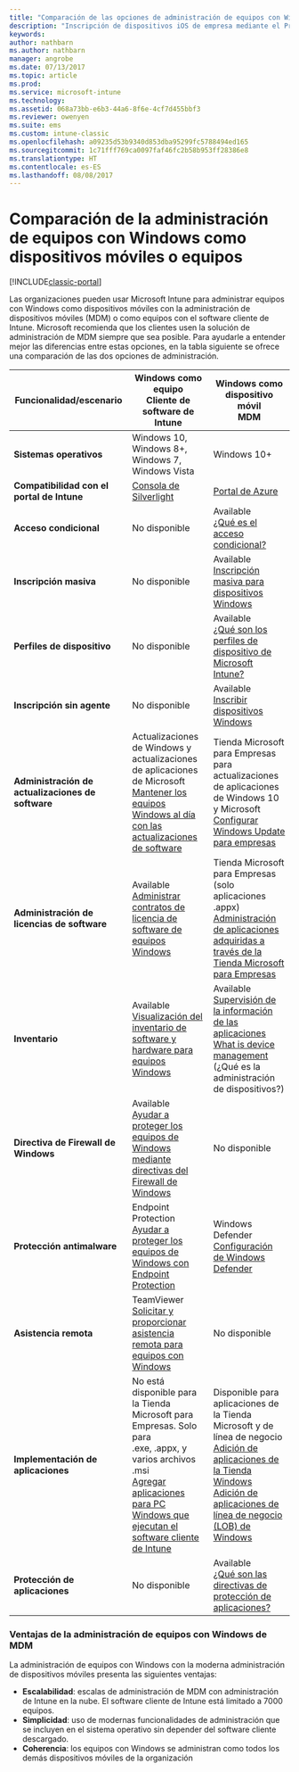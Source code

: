 ```yaml
---
title: "Comparación de las opciones de administración de equipos con Windows"
description: "Inscripción de dispositivos iOS de empresa mediante el Programa de inscripción de dispositivos (DEP) de Apple o Apple Configurator"
keywords: 
author: nathbarn
ms.author: nathbarn
manager: angrobe
ms.date: 07/13/2017
ms.topic: article
ms.prod: 
ms.service: microsoft-intune
ms.technology: 
ms.assetid: 068a73bb-e6b3-44a6-8f6e-4cf7d455bbf3
ms.reviewer: owenyen
ms.suite: ems
ms.custom: intune-classic
ms.openlocfilehash: a09235d53b9340d853dba95299fc5788494ed165
ms.sourcegitcommit: 1c71fff769ca0097faf46fc2b58b953ff28386e8
ms.translationtype: HT
ms.contentlocale: es-ES
ms.lasthandoff: 08/08/2017
---
```

# <a name="compare-managing-windows-pcs-as-computers-or-mobile-devices"></a>Comparación de la administración de equipos con Windows como dispositivos móviles o equipos

[!INCLUDE[classic-portal](../includes/classic-portal.md)]

Las organizaciones pueden usar Microsoft Intune para administrar equipos con Windows como dispositivos móviles con la administración de dispositivos móviles (MDM) o como equipos con el software cliente de Intune.  Microsoft recomienda que los clientes usen la solución de administración de MDM siempre que sea posible. Para ayudarle a entender mejor las diferencias entre estas opciones, en la tabla siguiente se ofrece una comparación de las dos opciones de administración.

|**Funcionalidad/escenario** |**Windows como equipo**<br>Cliente de software de Intune | **Windows como dispositivo móvil**<br>MDM |
|--------------|-------------------------------|-------------------------------|
|**Sistemas operativos** |Windows 10, Windows 8+, Windows 7, Windows Vista | Windows 10+ |
|**Compatibilidad con el portal de Intune** |[Consola de Silverlight](https://manage.microsoft.com)|[Portal de Azure](https://portal.azure.com) |
|**Acceso condicional**|No disponible|Available <br>[¿Qué es el acceso condicional?](https://docs.microsoft.com/intune-azure/conditional-access/what-is-conditional-access)|
|**Inscripción masiva**|No disponible|Available <br>[Inscripción masiva para dispositivos Windows](https://docs.microsoft.com/intune-azure/enroll-devices/bulk-enroll-windows)|
|**Perfiles de dispositivo**|No disponible|Available <br>[¿Qué son los perfiles de dispositivo de Microsoft Intune?](https://docs.microsoft.com/intune-azure/configure-devices/what-are-device-profiles)|
|**Inscripción sin agente**|No disponible |Available<br>[Inscribir dispositivos Windows](https://docs.microsoft.com/intune-azure/enroll-devices/enroll-windows-devices)|
|**Administración de actualizaciones de software**| Actualizaciones de Windows y actualizaciones de aplicaciones de Microsoft<br>[Mantener los equipos Windows al día con las actualizaciones de software](https://docs.microsoft.com/intune/deploy-use/keep-windows-pcs-up-to-date-with-software-updates-in-microsoft-intune)|Tienda Microsoft para Empresas para actualizaciones de aplicaciones de Windows 10 y Microsoft<br> [Configurar Windows Update para empresas](https://docs.microsoft.com/intune-azure/configure-devices/how-to-configure-windows-update-for-business) |
|**Administración de licencias de software**|Available <br>[Administrar contratos de licencia de software de equipos Windows](https://docs.microsoft.com/intune/deploy-use/manage-license-agreements-for-windows-pc-software-in-microsoft-intune)|Tienda Microsoft para Empresas (solo aplicaciones .appx)<br>[Administración de aplicaciones adquiridas a través de la Tienda Microsoft para Empresas](https://docs.microsoft.com/intune-azure/manage-apps/wsfb-apps)|
|**Inventario**|Available <br>[Visualización del inventario de software y hardware para equipos Windows](https://docs.microsoft.com/intune/deploy-use/view-hardware-and-software-inventory-for-windows-pcs-in-microsoft-intune)|Available <br>[Supervisión de la información de las aplicaciones](https://docs.microsoft.com/intune/apps-monitor)<br>[What is device management](https://docs.microsoft.com/intune/device-management) (¿Qué es la administración de dispositivos?)|
|**Directiva de Firewall de Windows**|Available <br>[Ayudar a proteger los equipos de Windows mediante directivas del Firewall de Windows](https://docs.microsoft.com/intune/deploy-use/help-protect-windows-pcs-using-windows-firewall-policies-in-microsoft-intune) |No disponible|
|**Protección antimalware**|Endpoint Protection<br>[Ayudar a proteger los equipos de Windows con Endpoint Protection](https://docs.microsoft.com/intune/deploy-use/help-secure-windows-pcs-with-endpoint-protection-for-microsoft-intune)|Windows Defender<br>[Configuración de Windows Defender](https://docs.microsoft.com/intune-azure/configure-devices/custom-for-windows-10#windows-defender-settings)|
|**Asistencia remota** |TeamViewer<br>[Solicitar y proporcionar asistencia remota para equipos con Windows](https://docs.microsoft.com/intune/deploy-use/request-and-provide-remote-assistance-for-windows-pcs-in-microsoft-intune)|No disponible |
|**Implementación de aplicaciones** | No está disponible para la Tienda Microsoft para Empresas. Solo para<br>.exe, .appx, y varios archivos .msi<br>[Agregar aplicaciones para PC Windows que ejecutan el software cliente de Intune](https://docs.microsoft.com/intune/deploy-use/add-apps-for-windows-pcs-in-microsoft-intune)|Disponible para aplicaciones de la Tienda Microsoft y de línea de negocio<br>[Adición de aplicaciones de la Tienda Windows](https://docs.microsoft.com/intune/store-apps-windows)<br>[Adición de aplicaciones de línea de negocio (LOB) de Windows](https://docs.microsoft.com/intune/lob-apps-windows)|
|**Protección de aplicaciones**|No disponible|Available <br>[¿Qué son las directivas de protección de aplicaciones?](https://docs.microsoft.com/intune-azure/manage-apps/what-is-app-protection-policy)|


### <a name="advantages-of-mdm-windows-pc-management"></a>Ventajas de la administración de equipos con Windows de MDM
La administración de equipos con Windows con la moderna administración de dispositivos móviles presenta las siguientes ventajas:
- **Escalabilidad**: escalas de administración de MDM con administración de Intune en la nube. El software cliente de Intune está limitado a 7000 equipos.
- **Simplicidad**: uso de modernas funcionalidades de administración que se incluyen en el sistema operativo sin depender del software cliente descargado.
- **Coherencia**: los equipos con Windows se administran como todos los demás dispositivos móviles de la organización
<!-- - **Cloud optimization** - -->
